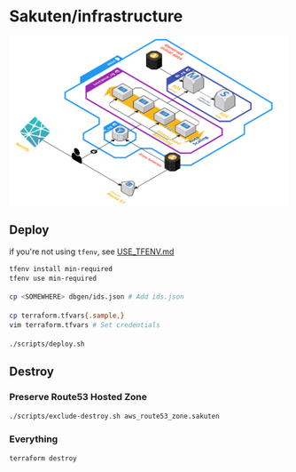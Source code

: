 # Sakuten/infrastructure

![figure](docs/figure.svg)

## Deploy

if you're not using `tfenv`, see [USE_TFENV.md](/USE_TFENV.md)

```bash
tfenv install min-required
tfenv use min-required

cp <SOMEWHERE> dbgen/ids.json # Add ids.json

cp terraform.tfvars{.sample,}
vim terraform.tfvars # Set credentials

./scripts/deploy.sh
```

## Destroy

### Preserve Route53 Hosted Zone

```bash
./scripts/exclude-destroy.sh aws_route53_zone.sakuten
```

### Everything

```bash
terraform destroy
```
